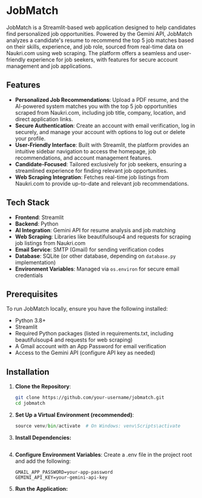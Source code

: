 # JobMatch

JobMatch is a Streamlit-based web application designed to help candidates find personalized job opportunities. Powered by the Gemini API, JobMatch analyzes a candidate's resume to recommend the top 5 job matches based on their skills, experience, and job role, sourced from real-time data on Naukri.com using web scraping. The platform offers a seamless and user-friendly experience for job seekers, with features for secure account management and job applications.

## Features

- **Personalized Job Recommendations**: Upload a PDF resume, and the AI-powered system matches you with the top 5 job opportunities scraped from Naukri.com, including job title, company, location, and direct application links.
- **Secure Authentication**: Create an account with email verification, log in securely, and manage your account with options to log out or delete your profile.
- **User-Friendly Interface**: Built with Streamlit, the platform provides an intuitive sidebar navigation to access the homepage, job recommendations, and account management features.
- **Candidate-Focused**: Tailored exclusively for job seekers, ensuring a streamlined experience for finding relevant job opportunities.
- **Web Scraping Integration**: Fetches real-time job listings from Naukri.com to provide up-to-date and relevant job recommendations.

## Tech Stack

- **Frontend**: Streamlit
- **Backend**: Python
- **AI Integration**: Gemini API for resume analysis and job matching
- **Web Scraping**: Libraries like beautifulsoup4 and requests for scraping job listings from Naukri.com
- **Email Service**: SMTP (Gmail) for sending verification codes
- **Database**: SQLite (or other database, depending on `database.py` implementation)
- **Environment Variables**: Managed via `os.environ` for secure email credentials

## Prerequisites

To run JobMatch locally, ensure you have the following installed:
- Python 3.8+
- Streamlit
- Required Python packages (listed in requirements.txt, including beautifulsoup4 and requests for web scraping)
- A Gmail account with an App Password for email verification
- Access to the Gemini API (configure API key as needed)

## Installation

1. **Clone the Repository**:
   ```bash
   git clone https://github.com/your-username/jobmatch.git
   cd jobmatch

2. **Set Up a Virtual Environment (recommended)**:
   ```python -m venv venv
   source venv/bin/activate  # On Windows: venv\Scripts\activate

3. **Install Dependencies:**
   ```pip install -r requirements.txt

4. **Configure Environment Variables**: Create a .env file in the project root and add the following:
   ```GMAIL_USER=your-email@gmail.com
   GMAIL_APP_PASSWORD=your-app-password
   GEMINI_API_KEY=your-gemini-api-key

5. **Run the Application:**
   ```streamlit run main.py

